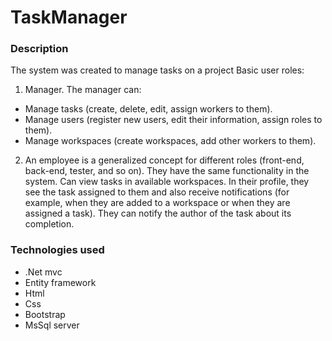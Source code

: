 # TaskManager
### Description
The system was created to manage tasks on a project
Basic user roles:
1. Manager. The manager can:
  * Manage tasks (create, delete, edit, assign workers to them).
  * Manage users (register new users, edit their information, assign roles to them).
  * Manage workspaces (create workspaces, add other workers to them).
2. An employee is a generalized concept for different roles (front-end, back-end, tester, and so on). They have the same functionality in the system. Can view tasks in available workspaces. In their profile, they see the task assigned to them and also receive notifications (for example, when they are added to a workspace or when they are assigned a task). They can notify the author of the task about its completion.
### Technologies used
* .Net mvc
* Entity framework
* Html
* Css
* Bootstrap
* MsSql server
